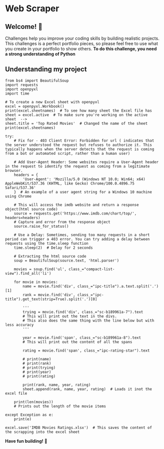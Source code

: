 
# Web Scraper
## Welcome! 👋
Challenges help you improve your coding skills by building realistic projects. This challenges is a perfect portfolio pieces, so please feel free to use what you create in your portfolio to show others.
**To do this challenge, you need a strong understanding of Python**

## Understanding my project
    from bs4 import BeautifulSoup
    import requests
    import openpyxl
    import time

    # To create a new Excel sheet with openpyxl
    excel = openpyxl.Workbook()
    print(excel.sheetnames)  # To see how many sheet the Excel file has
    sheet = excel.active  # To make sure you're working on the active sheet  -->
    sheet.title = 'Top Rated Movies'  # Changed the name of the sheet
    print(excel.sheetnames)

    try:
        # Fix for - 403 Client Error: Forbidden for url ( indicates that the server understood the request but refuses to authorize it. This typically happens when the server detects that the request is coming from a bot or automated script, rather than a human user)

        # Add User-Agent Header: Some websites require a User-Agent header in the request to identify the request as coming from a legitimate browser.
        headers = {
            'User-Agent': 'Mozilla/5.0 (Windows NT 10.0; Win64; x64) AppleWebKit/537.36 (KHTML, like Gecko) Chrome/100.0.4896.75 Safari/537.36'
        }  # An example of a user agent string for a Windows 10 machine using Chrome

        # This will access the imdb website and return a response object(html source code)
        source = requests.get('https://www.imdb.com/chart/top/', headers=headers)
        # Capture and error from the response object
        source.raise_for_status()

        # Use a Delay: Sometimes, sending too many requests in a short period can trigger a 403 error. You can try adding a delay between requests using the time.sleep function
        time.sleep(2)  # Delay for 2 seconds

        # Extracting the html source code
        soup = BeautifulSoup(source.text, 'html.parser')

        movies = soup.find('ul', class_="compact-list-view").find_all('li')

        for movie in movies:
            name = movie.find('div', class_="ipc-title").a.text.split('.')[1]
            rank = movie.find('div', class_="ipc-title").get_text(strip=True).split('.')[0]

            '''
            trying = movie.find('div', class_="sc-b189961a-7").text  
            # This will print out the text in the divs.
            # This also does the same thing with the line below but with less accuracy
            '''

            year = movie.find('span', class_="sc-b189961a-8").text
            # This will print out the content of all the spans

            rating = movie.find('span', class_="ipc-rating-star").text

            # print(name)
            # print(rank)
            # print(trying)
            # print(year)
            # print(rating)

            print(rank, name, year, rating)
            sheet.append(rank, name, year, rating)  # Loads it inot the excel file

        print(len(movies)) 
        # Prints out the length of the movie items

    except Exception as e:
        print(e)

    excel.save('IMDB Movies Ratings.xlsx')  # This saves the content of the scrapping into the excel sheet




**Have fun building!** 🚀

